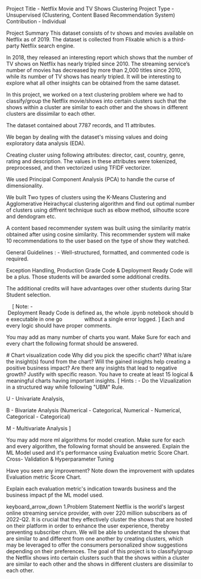 Project Title - Netflix Movie and TV Shows Clustering
Project Type - Unsupervised (Clustering, Content Based Recommendation System)
Contribution - Individual

Project Summary
This dataset consists of tv shows and movies available on Netflix as of 2019. The dataset is collected from Flixable which is a third-party Netflix search engine.

In 2018, they released an interesting report which shows that the number of TV shows on Netflix has nearly tripled since 2010. The streaming service’s number of movies has decreased by more than 2,000 titles since 2010, while its number of TV shows has nearly tripled. It will be interesting to explore what all other insights can be obtained from the same dataset.

In this project, we worked on a text clustering problem where we had to classify/group the Netflix movie/shows into certain clusters such that the shows within a cluster are similar to each other and the shows in different clusters are dissimilar to each other.

The dataset contained about 7787 records, and 11 attributes.

We began by dealing with the dataset's missing values and doing exploratory data analysis (EDA).

Creating cluster using following attributes: director, cast, country, genre, rating and description. The values in these attributes were tokenized, preprocessed, and then vectorized using TFIDF vectorizer.

We used Principal Component Analysis (PCA) to handle the curse of dimensionality.

We built Two types of clusters using the K-Means Clustering and Agglomerative Heirachycal clustering algorithm and find out optimal number of clusters using diffrent technique such as elbow method, silhoutte score and dendogram etc.

A content based recommender system was built using the similarity matrix obtained after using cosine similarity. This recommender system will make 10 recommendations to the user based on the type of show they watched.

General Guidelines : -
Well-structured, formatted, and commented code is required.

Exception Handling, Production Grade Code & Deployment Ready Code will be a plus. Those students will be awarded some additional credits.

The additional credits will have advantages over other students during Star Student selection.

    [ Note: - Deployment Ready Code is defined as, the whole .ipynb notebook should be executable in one go
              without a single error logged. ]
Each and every logic should have proper comments.

You may add as many number of charts you want. Make Sure for each and every chart the following format should be answered.

# Chart visualization code
Why did you pick the specific chart?
What is/are the insight(s) found from the chart?
Will the gained insights help creating a positive business impact? Are there any insights that lead to negative growth? Justify with specific reason.
You have to create at least 15 logical & meaningful charts having important insights.
[ Hints : - Do the Vizualization in a structured way while following "UBM" Rule.

U - Univariate Analysis,

B - Bivariate Analysis (Numerical - Categorical, Numerical - Numerical, Categorical - Categorical)

M - Multivariate Analysis ]

You may add more ml algorithms for model creation. Make sure for each and every algorithm, the following format should be answered.
Explain the ML Model used and it's performance using Evaluation metric Score Chart.
Cross- Validation & Hyperparameter Tuning

Have you seen any improvement? Note down the improvement with updates Evaluation metric Score Chart.

Explain each evaluation metric's indication towards business and the business impact pf the ML model used.

keyboard_arrow_down
1.Problem Statement
Netflix is the world's largest online streaming service provider, with over 220 million subscribers as of 2022-Q2. It is crucial that they effectively cluster the shows that are hosted on their platform in order to enhance the user experience, thereby preventing subscriber churn.
We will be able to understand the shows that are similar to and different from one another by creating clusters, which may be leveraged to offer the consumers personalized show suggestions depending on their preferences.
The goal of this project is to classify/group the Netflix shows into certain clusters such that the shows within a cluster are similar to each other and the shows in different clusters are dissimilar to each other.
